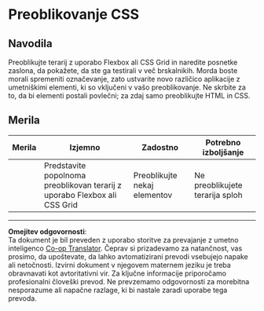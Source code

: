 <!--
CO_OP_TRANSLATOR_METADATA:
{
  "original_hash": "9d4d75af51aaccfe9af778f792c62919",
  "translation_date": "2025-08-27T22:49:16+00:00",
  "source_file": "3-terrarium/2-intro-to-css/assignment.md",
  "language_code": "sl"
}
-->
# Preoblikovanje CSS

## Navodila

Preoblikujte terarij z uporabo Flexbox ali CSS Grid in naredite posnetke zaslona, da pokažete, da ste ga testirali v več brskalnikih. Morda boste morali spremeniti označevanje, zato ustvarite novo različico aplikacije z umetniškimi elementi, ki so vključeni v vašo preoblikovanje. Ne skrbite za to, da bi elementi postali povlečni; za zdaj samo preoblikujte HTML in CSS.

## Merila

| Merila   | Izjemno                                                         | Zadostno                     | Potrebno izboljšanje                |
| -------- | --------------------------------------------------------------- | ---------------------------- | ------------------------------------ |
|          | Predstavite popolnoma preoblikovan terarij z uporabo Flexbox ali CSS Grid | Preoblikujte nekaj elementov | Ne preoblikujete terarija sploh     |

---

**Omejitev odgovornosti**:  
Ta dokument je bil preveden z uporabo storitve za prevajanje z umetno inteligenco [Co-op Translator](https://github.com/Azure/co-op-translator). Čeprav si prizadevamo za natančnost, vas prosimo, da upoštevate, da lahko avtomatizirani prevodi vsebujejo napake ali netočnosti. Izvirni dokument v njegovem maternem jeziku je treba obravnavati kot avtoritativni vir. Za ključne informacije priporočamo profesionalni človeški prevod. Ne prevzemamo odgovornosti za morebitna nesporazume ali napačne razlage, ki bi nastale zaradi uporabe tega prevoda.